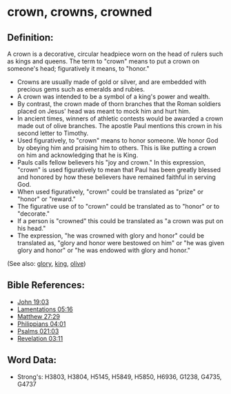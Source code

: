 # crown, crowns, crowned #

## Definition: ##

A crown is a decorative, circular headpiece worn on the head of rulers such as kings and queens. The term to "crown" means to put a crown on someone's head; figuratively it means, to "honor."

* Crowns are usually made of gold or silver, and are embedded with precious gems such as emeralds and rubies.
* A crown was intended to be a symbol of a king's power and wealth.
* By contrast, the crown made of thorn branches that the Roman soldiers placed on Jesus' head was meant to mock him and hurt him.
* In ancient times, winners of athletic contests would be awarded a crown made out of olive branches. The apostle Paul mentions this crown in his second letter to Timothy.
* Used figuratively, to "crown" means to honor someone. We honor God by obeying him and praising him to others. This is like putting a crown on him and acknowledging that he is King.
* Pauls calls fellow believers his "joy and crown." In this expression, "crown" is used figuratively to mean that Paul has been greatly blessed and honored by how these believers have remained faithful in serving God.
* When used figuratively, "crown" could be translated as "prize" or "honor" or "reward."
* The figurative use of to "crown" could be translated as to "honor" or to "decorate."
* If a person is "crowned" this could be translated as "a crown was put on his head."
* The expression, "he was crowned with glory and honor" could be translated as, "glory and honor were bestowed on him" or "he was given glory and honor" or "he was endowed with glory and honor."

(See also: [glory](../kt/glory.md), [king](../other/king.md), [olive](../other/olive.md))

## Bible References: ##

* [John 19:03](rc://en/tn/help/jhn/19/03)
* [Lamentations 05:16](rc://en/tn/help/lam/05/16)
* [Matthew 27:29](rc://en/tn/help/mat/27/29)
* [Philippians 04:01](rc://en/tn/help/php/04/01)
* [Psalms 021:03](rc://en/tn/help/psa/021/03)
* [Revelation 03:11](rc://en/tn/help/rev/03/11)

## Word Data: ##

* Strong's: H3803, H3804, H5145, H5849, H5850, H6936, G1238, G4735, G4737
